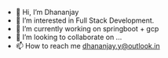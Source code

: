 - 👋 Hi, I’m Dhananjay
- 👀 I’m interested in Full Stack Development.
- 🌱 I’m currently working on springboot + gcp
- 💞️ I’m looking to collaborate on ...
- 📫 How to reach me dhananjay.y@outlook.in

<!---
djvu16/djvu16 is a ✨ special ✨ repository because its `README.md` (this file) appears on your GitHub profile.
You can click the Preview link to take a look at your changes.
--->
